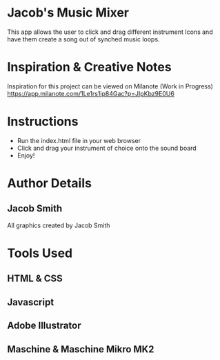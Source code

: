 
# Jacob's Music Mixer
This app allows the user to click and drag different instrument Icons and have them create a song out of synched music loops. 

# Inspiration & Creative Notes
Inspiration for this project can be viewed on Milanote (Work in Progress)
https://app.milanote.com/1Le1rs1ip84Gac?p=JIpKbz9E0U6


# Instructions
* Run the index.html file in your web browser
* Click and drag your instrument of choice onto the sound board
* Enjoy!

# Author Details
## Jacob Smith
All graphics created by Jacob Smith 

# Tools Used
## HTML & CSS
## Javascript
## Adobe Illustrator
## Maschine & Maschine Mikro MK2


